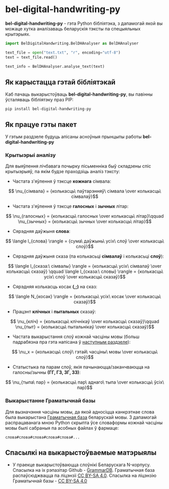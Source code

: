 # bel-digital-handwriting-py
**bel-digital-handwriting-py** - гэта Python бібліятэка, з дапамогай якой вы можаце хутка
аналізаваць беларускія тэксты па спецыяльных крытэрыях. 

```python
import BelDigitalHandwriting.BelDHAnalyser as BelDHAnalyser

text_file = open("text.txt", "r", encoding="utf-8")
text = text_file.read()

text_info = BelDHAnalyser.analyse_text(text)
```

## Як карыстацца гэтай бібліятэкай
Каб пачаць выкарыстоўваць **bel-digital-handwriting-py**, вы павінны ўсталяваць бібліятэку
праз PIP:

```commandline
pip install bel-digital-handwriting-py
```

## Як працуе гэты пакет
У гэтым раздзеле будуць апісаны асноўныя прынцыпы работы **bel-digital-handwriting-py**

### Крытыэрыі аналізу
Для выяўлення лічбавага почырку пісьменніка быў складзены спіс крытыэрыяў, па якім будзе праходзіць
аналіз тэксту:
 - Частата з'яўлення ў тэксце **кожнага** сімвала:
 
 $$ \nu_{сімвала} = {колькасць\ паўтарэнняў\ сімвала \over колькасць\ сімвалаў}$$
 
 - Частата з'яўлення ў тэксце **галосных** і **зычных** літар: 
 
 $$ \nu_{галосных} = {колькасць\ галосных \over колькасць\ літар}\qquad \nu_{зычных} = {колькасць\ зычных \over колькасць\ літар}$$
 
 - Сярэдняя даўжыня **слова**: 
 
 $$ \langle l_{слова} \rangle = {сума\ даўжынь\ усіх\ слоў \over колькасць\ слоў}$$
 
 - Сярэдняя даўжыня сказа (па колькасьці **сімвалаў** і колькасьці **слоў**): 
 
 $$ \langle l_{сказа:\ сімвалы} \rangle = {колькасць\ усіх\ сімвалаў \over колькасць\ сказаў} \qquad \langle l_{сказа:\ словы} \rangle = {колькасць\ усіх\ слоў \over колькасць\ сказаў}$$
 
 - Сярэдняя колькасць косак **(,;)** на сказ: 
 
 $$ \langle N_{косак} \rangle = {колькасць\ усіх\ косак \over колькасць\ сказаў}$$
 
 - Працэнт **клічных** і **пытальных** сказаў: 
 
 $$ \nu_{кліч} = {колькасць\ клічнікаў \over колькасць\ сказаў}\qquad \nu_{пыт} = {колькасць\ пытальнікаў \over колькасць\ сказаў}$$
 
 - Частата выкарыстання слоў кожнай часціны мовы (больш падрабязна пра гэта напісана ў [наступным раздзеле](#выкарыстанне-граматычнай-базы)): 
 
 $$ \nu_x = {колькасць\ слоў\ гэтай\ часціны\ мовы \over колькасць\ слоў}$$

 - Статыстыка па парам слоў, якія пачынаюцца/заканчваюцца на галосны/зычны **(ГГ, ГЗ, ЗГ, ЗЗ)**:

 $$ \nu_{тыпа\ пар} = {колькасць\ пар\ аднаго\ тыпа \over колькасць\ ўсіх\ пар}$$

### Выкарыстанне Граматычнай базы
Для вызначэння часціны мовы, да якой адносіцца канкрэтнае слова была выкарыстана [Граматычная база](https://bnkorpus.info/grammar.be.html) беларускай мовы. З дапамогай распрацаванага мною Python скрыпта ўсе словаформы кожнай часціны мовы былі сабраныя па асобных файлах ў фармаце: 
```
слова#слова#слова#слова#слова#...
```

## Спасылкі на выкарыстоўваемые матэрыялы
 - У праекце выкарыстоўваюцца слоўнікі Беларускага N-корпусу. 
Спасылка на іх рэпазітар Github - [GrammarDB](https://github.com/Belarus/GrammarDB). 
Граматычная база распаўсюджвацца па ліцэнзіі [CC BY-SA 4.0](https://creativecommons.org/licenses/by-sa/4.0/).
Спасылка на ліцэнзію Граматычнай базы - [CC BY-SA 4.0](https://github.com/Belarus/GrammarDB/blob/master/docs/LICENSE.txt)
